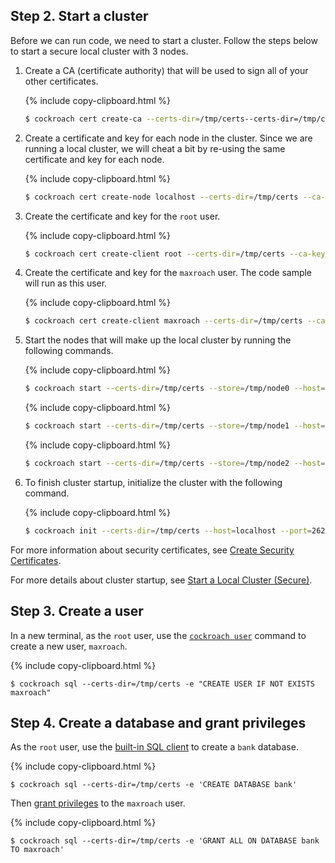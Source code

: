 ## Step 2. Start a cluster

Before we can run code, we need to start a cluster.  Follow the steps below to start a secure local cluster with 3 nodes.

1. Create a CA (certificate authority) that will be used to sign all of your other certificates.

    {% include copy-clipboard.html %}
    ~~~ sh
    $ cockroach cert create-ca --certs-dir=/tmp/certs--certs-dir=/tmp/certs --ca-key=/tmp/certs/ca.key
    ~~~

2. Create a certificate and key for each node in the cluster.  Since we are running a local cluster, we will cheat a bit by re-using the same certificate and key for each node.

    {% include copy-clipboard.html %}
    ~~~ sh
    $ cockroach cert create-node localhost --certs-dir=/tmp/certs --ca-key=/tmp/certs/ca.key --overwrite
    ~~~

3. Create the certificate and key for the `root` user.

    {% include copy-clipboard.html %}
    ~~~ sh
    $ cockroach cert create-client root --certs-dir=/tmp/certs --ca-key=/tmp/certs/ca.key
    ~~~

4. Create the certificate and key for the `maxroach` user.  The code sample will run as this user.

    {% include copy-clipboard.html %}
    ~~~ sh
    $ cockroach cert create-client maxroach --certs-dir=/tmp/certs --ca-key=/tmp/certs/ca.key
    ~~~

5. Start the nodes that will make up the local cluster by running the following commands.

    {% include copy-clipboard.html %}
    ~~~ sh
    $ cockroach start --certs-dir=/tmp/certs --store=/tmp/node0 --host=localhost --port=26257 --http-port=8888  --join=localhost:26257,localhost:26258,localhost:26259
    ~~~

    {% include copy-clipboard.html %}
    ~~~ sh
    $ cockroach start --certs-dir=/tmp/certs --store=/tmp/node1 --host=localhost --port=26258 --http-port=8889  --join=localhost:26257,localhost:26258,localhost:26259
    ~~~

    {% include copy-clipboard.html %}
    ~~~ sh
    $ cockroach start --certs-dir=/tmp/certs --store=/tmp/node2 --host=localhost --port=26259 --http-port=8890  --join=localhost:26257,localhost:26258,localhost:26259
    ~~~

6. To finish cluster startup, initialize the cluster with the following command.

    {% include copy-clipboard.html %}
    ~~~ sh
    $ cockroach init --certs-dir=/tmp/certs --host=localhost --port=26257
    ~~~

For more information about security certificates, see [Create Security Certificates](create-security-certificates.html).

For more details about cluster startup, see [Start a Local Cluster (Secure)](secure-a-cluster.html).

## Step 3. Create a user

In a new terminal, as the `root` user, use the [`cockroach user`](create-and-manage-users.html) command to create a new user, `maxroach`.

{% include copy-clipboard.html %}
~~~ shell
$ cockroach sql --certs-dir=/tmp/certs -e "CREATE USER IF NOT EXISTS maxroach"
~~~

## Step 4. Create a database and grant privileges

As the `root` user, use the [built-in SQL client](use-the-built-in-sql-client.html) to create a `bank` database.

{% include copy-clipboard.html %}
~~~ shell
$ cockroach sql --certs-dir=/tmp/certs -e 'CREATE DATABASE bank'
~~~

Then [grant privileges](grant.html) to the `maxroach` user.

{% include copy-clipboard.html %}
~~~ shell
$ cockroach sql --certs-dir=/tmp/certs -e 'GRANT ALL ON DATABASE bank TO maxroach'
~~~
